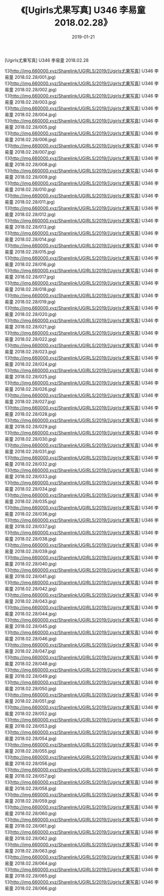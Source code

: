 ﻿---
layout: post
title:  《[Ugirls尤果写真] U346 李易童 2018.02.28》
date:   2019-01-21
img: http://img.660000.xyz/Sharelink/UGIRLS/2019/[Ugirls尤果写真] U346 李易童 2018.02.28/000.jpg
categories: [美女, 清纯, 唯美]
---

[Ugirls尤果写真] U346 李易童 2018.02.28

 ![](http://img.660000.xyz/Sharelink/UGIRLS/2019/[Ugirls尤果写真] U346 李易童 2018.02.28/001.jpg) <br>![](http://img.660000.xyz/Sharelink/UGIRLS/2019/[Ugirls尤果写真] U346 李易童 2018.02.28/002.jpg) <br>![](http://img.660000.xyz/Sharelink/UGIRLS/2019/[Ugirls尤果写真] U346 李易童 2018.02.28/003.jpg) <br>![](http://img.660000.xyz/Sharelink/UGIRLS/2019/[Ugirls尤果写真] U346 李易童 2018.02.28/004.jpg) <br>![](http://img.660000.xyz/Sharelink/UGIRLS/2019/[Ugirls尤果写真] U346 李易童 2018.02.28/005.jpg) <br>![](http://img.660000.xyz/Sharelink/UGIRLS/2019/[Ugirls尤果写真] U346 李易童 2018.02.28/006.jpg) <br>![](http://img.660000.xyz/Sharelink/UGIRLS/2019/[Ugirls尤果写真] U346 李易童 2018.02.28/007.jpg) <br>![](http://img.660000.xyz/Sharelink/UGIRLS/2019/[Ugirls尤果写真] U346 李易童 2018.02.28/008.jpg) <br>![](http://img.660000.xyz/Sharelink/UGIRLS/2019/[Ugirls尤果写真] U346 李易童 2018.02.28/009.jpg) <br>![](http://img.660000.xyz/Sharelink/UGIRLS/2019/[Ugirls尤果写真] U346 李易童 2018.02.28/010.jpg) <br>![](http://img.660000.xyz/Sharelink/UGIRLS/2019/[Ugirls尤果写真] U346 李易童 2018.02.28/011.jpg) <br>![](http://img.660000.xyz/Sharelink/UGIRLS/2019/[Ugirls尤果写真] U346 李易童 2018.02.28/012.jpg) <br>![](http://img.660000.xyz/Sharelink/UGIRLS/2019/[Ugirls尤果写真] U346 李易童 2018.02.28/013.jpg) <br>![](http://img.660000.xyz/Sharelink/UGIRLS/2019/[Ugirls尤果写真] U346 李易童 2018.02.28/014.jpg) <br>![](http://img.660000.xyz/Sharelink/UGIRLS/2019/[Ugirls尤果写真] U346 李易童 2018.02.28/015.jpg) <br>![](http://img.660000.xyz/Sharelink/UGIRLS/2019/[Ugirls尤果写真] U346 李易童 2018.02.28/016.jpg) <br>![](http://img.660000.xyz/Sharelink/UGIRLS/2019/[Ugirls尤果写真] U346 李易童 2018.02.28/017.jpg) <br>![](http://img.660000.xyz/Sharelink/UGIRLS/2019/[Ugirls尤果写真] U346 李易童 2018.02.28/018.jpg) <br>![](http://img.660000.xyz/Sharelink/UGIRLS/2019/[Ugirls尤果写真] U346 李易童 2018.02.28/019.jpg) <br>![](http://img.660000.xyz/Sharelink/UGIRLS/2019/[Ugirls尤果写真] U346 李易童 2018.02.28/020.jpg) <br>![](http://img.660000.xyz/Sharelink/UGIRLS/2019/[Ugirls尤果写真] U346 李易童 2018.02.28/021.jpg) <br>![](http://img.660000.xyz/Sharelink/UGIRLS/2019/[Ugirls尤果写真] U346 李易童 2018.02.28/022.jpg) <br>![](http://img.660000.xyz/Sharelink/UGIRLS/2019/[Ugirls尤果写真] U346 李易童 2018.02.28/023.jpg) <br>![](http://img.660000.xyz/Sharelink/UGIRLS/2019/[Ugirls尤果写真] U346 李易童 2018.02.28/024.jpg) <br>![](http://img.660000.xyz/Sharelink/UGIRLS/2019/[Ugirls尤果写真] U346 李易童 2018.02.28/025.jpg) <br>![](http://img.660000.xyz/Sharelink/UGIRLS/2019/[Ugirls尤果写真] U346 李易童 2018.02.28/026.jpg) <br>![](http://img.660000.xyz/Sharelink/UGIRLS/2019/[Ugirls尤果写真] U346 李易童 2018.02.28/027.jpg) <br>![](http://img.660000.xyz/Sharelink/UGIRLS/2019/[Ugirls尤果写真] U346 李易童 2018.02.28/028.jpg) <br>![](http://img.660000.xyz/Sharelink/UGIRLS/2019/[Ugirls尤果写真] U346 李易童 2018.02.28/029.jpg) <br>![](http://img.660000.xyz/Sharelink/UGIRLS/2019/[Ugirls尤果写真] U346 李易童 2018.02.28/030.jpg) <br>![](http://img.660000.xyz/Sharelink/UGIRLS/2019/[Ugirls尤果写真] U346 李易童 2018.02.28/031.jpg) <br>![](http://img.660000.xyz/Sharelink/UGIRLS/2019/[Ugirls尤果写真] U346 李易童 2018.02.28/032.jpg) <br>![](http://img.660000.xyz/Sharelink/UGIRLS/2019/[Ugirls尤果写真] U346 李易童 2018.02.28/033.jpg) <br>![](http://img.660000.xyz/Sharelink/UGIRLS/2019/[Ugirls尤果写真] U346 李易童 2018.02.28/034.jpg) <br>![](http://img.660000.xyz/Sharelink/UGIRLS/2019/[Ugirls尤果写真] U346 李易童 2018.02.28/035.jpg) <br>![](http://img.660000.xyz/Sharelink/UGIRLS/2019/[Ugirls尤果写真] U346 李易童 2018.02.28/036.jpg) <br>![](http://img.660000.xyz/Sharelink/UGIRLS/2019/[Ugirls尤果写真] U346 李易童 2018.02.28/037.jpg) <br>![](http://img.660000.xyz/Sharelink/UGIRLS/2019/[Ugirls尤果写真] U346 李易童 2018.02.28/038.jpg) <br>![](http://img.660000.xyz/Sharelink/UGIRLS/2019/[Ugirls尤果写真] U346 李易童 2018.02.28/039.jpg) <br>![](http://img.660000.xyz/Sharelink/UGIRLS/2019/[Ugirls尤果写真] U346 李易童 2018.02.28/040.jpg) <br>![](http://img.660000.xyz/Sharelink/UGIRLS/2019/[Ugirls尤果写真] U346 李易童 2018.02.28/041.jpg) <br>![](http://img.660000.xyz/Sharelink/UGIRLS/2019/[Ugirls尤果写真] U346 李易童 2018.02.28/042.jpg) <br>![](http://img.660000.xyz/Sharelink/UGIRLS/2019/[Ugirls尤果写真] U346 李易童 2018.02.28/043.jpg) <br>![](http://img.660000.xyz/Sharelink/UGIRLS/2019/[Ugirls尤果写真] U346 李易童 2018.02.28/044.jpg) <br>![](http://img.660000.xyz/Sharelink/UGIRLS/2019/[Ugirls尤果写真] U346 李易童 2018.02.28/045.jpg) <br>![](http://img.660000.xyz/Sharelink/UGIRLS/2019/[Ugirls尤果写真] U346 李易童 2018.02.28/046.jpg) <br>![](http://img.660000.xyz/Sharelink/UGIRLS/2019/[Ugirls尤果写真] U346 李易童 2018.02.28/047.jpg) <br>![](http://img.660000.xyz/Sharelink/UGIRLS/2019/[Ugirls尤果写真] U346 李易童 2018.02.28/048.jpg) <br>![](http://img.660000.xyz/Sharelink/UGIRLS/2019/[Ugirls尤果写真] U346 李易童 2018.02.28/049.jpg) <br>![](http://img.660000.xyz/Sharelink/UGIRLS/2019/[Ugirls尤果写真] U346 李易童 2018.02.28/050.jpg) <br>![](http://img.660000.xyz/Sharelink/UGIRLS/2019/[Ugirls尤果写真] U346 李易童 2018.02.28/051.jpg) <br>![](http://img.660000.xyz/Sharelink/UGIRLS/2019/[Ugirls尤果写真] U346 李易童 2018.02.28/052.jpg) <br>![](http://img.660000.xyz/Sharelink/UGIRLS/2019/[Ugirls尤果写真] U346 李易童 2018.02.28/053.jpg) <br>![](http://img.660000.xyz/Sharelink/UGIRLS/2019/[Ugirls尤果写真] U346 李易童 2018.02.28/054.jpg) <br>![](http://img.660000.xyz/Sharelink/UGIRLS/2019/[Ugirls尤果写真] U346 李易童 2018.02.28/055.jpg) <br>![](http://img.660000.xyz/Sharelink/UGIRLS/2019/[Ugirls尤果写真] U346 李易童 2018.02.28/056.jpg) <br>![](http://img.660000.xyz/Sharelink/UGIRLS/2019/[Ugirls尤果写真] U346 李易童 2018.02.28/057.jpg) <br>![](http://img.660000.xyz/Sharelink/UGIRLS/2019/[Ugirls尤果写真] U346 李易童 2018.02.28/058.jpg) <br>![](http://img.660000.xyz/Sharelink/UGIRLS/2019/[Ugirls尤果写真] U346 李易童 2018.02.28/059.jpg) <br>![](http://img.660000.xyz/Sharelink/UGIRLS/2019/[Ugirls尤果写真] U346 李易童 2018.02.28/060.jpg) <br>![](http://img.660000.xyz/Sharelink/UGIRLS/2019/[Ugirls尤果写真] U346 李易童 2018.02.28/061.jpg) <br>![](http://img.660000.xyz/Sharelink/UGIRLS/2019/[Ugirls尤果写真] U346 李易童 2018.02.28/062.jpg) <br>![](http://img.660000.xyz/Sharelink/UGIRLS/2019/[Ugirls尤果写真] U346 李易童 2018.02.28/063.jpg) <br>![](http://img.660000.xyz/Sharelink/UGIRLS/2019/[Ugirls尤果写真] U346 李易童 2018.02.28/064.jpg) <br>![](http://img.660000.xyz/Sharelink/UGIRLS/2019/[Ugirls尤果写真] U346 李易童 2018.02.28/065.jpg) <br>![](http://img.660000.xyz/Sharelink/UGIRLS/2019/[Ugirls尤果写真] U346 李易童 2018.02.28/066.jpg) <br>